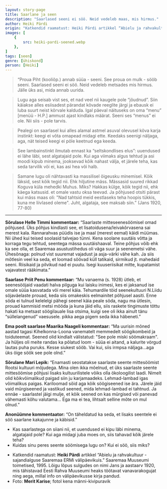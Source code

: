 ```yaml
---
layout: story-page
title: Saarlane ja seen
description: "Saarlased seeni ei söö. Neid vedeleb maas, mis hirmus."
author: Heiki Pärdi
origin: "Katkendid raamatust: Heiki Pärdi artikkel “Abielu ja rahvakultuur - sajandialguse Saaremaa ERMi välipäevikuis.” Saaremaa Muuseumi toimetised, 1995."
images: [
    {
        src: heiki-pardi-seened.webp
    },
]
tags: [seen]
genre: [ühiskond]
person: [Heiki]
---
```


<!-- # {{$doc.title}} -->


> “Proua Piht (kooliõp.) annab süüa - seeni. See proua on mulk - sööb seeni. Saarlased seeni ei söö. Neid vedeleb metsades mis hirmus. Jälle üks asi, mida annab uurida.

> Lugu aga seisab vist ses, et nad veel nii kaugele pole “jõudnud”. Siin käiakse alles esiisadest pärandat kõvade reeglite järgi ja ebausk ei luba suurt neist kõrvale kalduda. Igal päeval näituseks on oma “menu” \[menüü - H.P.\] ammust ajast kindlaks määrat. Seeni ses “menus” ei ole. Nii siis - pole tarvis.

> Pealegi on saarlasel kui alles alamal astmel asuval olevusel kõva karja instinkt: keegi ei võta omapead midagi ette. Keedaks seenigi näljaga, aga, nät teised keegi ei põle keetnud ega keeda.

> See lambainstinkt ilmutab ennast ka “seltskondlises elus”: uuendused ei lähe läbi, sest algatajaid pole. Kui aga viimaks algus tehtud ja asi moodi kipub minema, jooksevad kõik nahast välja, et järele teha, kas seda tarvilik või ei, kas asi hea või halb.

> Samane lugu oli nähtavasti ka massilisel õigeusku minemisel. Kõik läksid, sest kõik tegid nii. Ehk hiljutine mäss. Mässasid suured rikkad Koguva küla mehedki Muhus. Miks? Hakkas külge, kõik tegid nii, ehk käega katsusid. et omale vastu oksa teevad. Ja põhjused otsiti pärast kui mäss maas oli: "Nad tahtsid meid eestlaseks teha hoopis tükkis, kuna me liivlased oleme". Juht, algataja, see maksab siin.” (Jans 1920, 77-80) 

<hr />

**Sõrulase Helle Timmi kommentaar:** “Saarlaste mitteseenesöömisel omad põhjused. Üks põhjus kindlasti see, et lisatoidusena/leivakõrvasena sai merest kala. Rannarahvas püüdis ise ja maal (merest eemal) käidi müümas. Nii ühed kui teised soolasid talvejao tünni. Kena soolane suutäis võtta ja korraga tegu tehtud, seentega mässa suutäishaaval. Teine põhjus võib ehk ka see olla, et Saaremaa asustustihedus oli väga suur ja seenemetsi vähe. Ühesõnaga: polnud vist suuremat vajadust ja asja-värki vähe kah. Ja siis mõtlesin veel ka seda, et loomad söövad küll tatikaid, sirmikud jt. mahedaid seeni. Riisikaid ja pilvikud nad ei puutu. Isegi kuuseriisikat mitte, kupatamist vajavatest rääkimata.”

**Saarlase Priit Penu kommentaar:** “Mu vanaema (s. 1928) ütleb, et seenesööjaid vaadati halva pilguga kui laisku inimesi, kes ei jaksanud ise omale süüa kasvatada vöi merel käia. Tehumardile töid seenekultuuri N.Liidu söjaväelaste prouad, keda siis omakeskis eelmainitet pöhjusel aasiti. Enne söda ei tulnud kelelelgi pähegi seenel käia peale söda, nagu ma ütlesin, prouad kammisid metsi mööda ja kuna jäid ellu, siis raskete tingimuste töttu hakati ka metsast söögilauale lisa otsima, kuigi see oli ikka ainult tänu “süllelangenud” vaesusele. pikka aega pigem seda ikka häbeneti.”

**Ema poolt saarlase Maarika Naageli kommentaar:** “Ma uurisin mõned aastad tagasi Kihelkonna-Loona vanematelt memmedelt söögikombeid ja toiduteemat. Seened olid kindlalt välistatud: "See pole miski söömakraam". Ja hüljes oli meite randas ka põlatud loom - süüa ei aitand, a kalurite vörgud lautas puha puruks. Kesse siukest sööb. Vai kui, siis irmpsa näljaga…aga üks öige söök see pole olnd.”

**Sõrulane Mari Lepik:** “Enamasti seostatakse saarlaste seente mittesöömist Rootsi kultuuri mõjudega. Mina olen ikka mõelnud, et üks saarlaste seente mittesöömise põhjusi lisaks kultuurilistele võiks olla ökoloogilist laadi. Nimelt olid kõikvõimalikud paigad siin ju karjamaadeks. Lehmad-lambad igas võimalikus paigas. Kariloomad sõid aga kõik söögiseened ise ära. Järele jäid vaid mürgiseened ja vastikud seened, mida lehmad-lambad ei tahtnud. Ja ennäe - saarlastel jäigi mulje, et kõik seened on kas mürgised või panevad vähemasti kõhu valutama... Ega ma ei tea, lihtsalt selline mõte on mul olnud.”

**Anonüümne kommentaator:** “On täheldatud ka seda, et lisaks seentele ei söö saarlane kakajunne ja käbisid.”


<!-- Autor: Heiki Pärdi, eesti ajaloolane ja etnoloog -->



<story-author :author="author" :origin="origin"></story-author>

<details-wrapper summary="Mis mõtted tekkisid?">

- Kas saarlastega on siiani nii, et uuendused ei kipu läbi minema, algatajaid pole? Kui aga midagi juba moes on, siis tahavad kõik järele teha? 
- Kuidas sinu peres seente söömisega lugu on? Kui ei söö, siis miks?
 
</details-wrapper>


<details-wrapper summary="Allikad" class="text-sm" icon="icon-park-outline:document-folder">

- Katkendid raamatust: **Heiki Pärdi** artikkel “Abielu ja rahvakultuur - sajandialguse Saaremaa ERMi välipäevikuis.” Saaremaa Muuseumi toimetised, 1995. Lõigu lõpus sulgudes on nimi Jans ja aastaarv 1920, mis tähistavad Eesti Rahva Muuseumi heaks töötavat vanavarakogujat ning aega, millal info on välipäevikusse kirja pandud.
- Foto: **Merit Karise**; fotol kena männi-kivipuravik

</details-wrapper>

